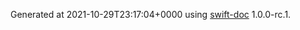 Generated at 2021-10-29T23:17:04+0000 using [swift-doc](https://github.com/SwiftDocOrg/swift-doc) 1.0.0-rc.1.
